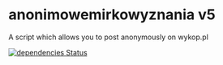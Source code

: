 # anonimowemirkowyznania v5
A script which allows you to post anonymously on wykop.pl

[![dependencies Status](https://david-dm.org/cymruu/anonimowemirkowyznania/v5/status.svg)](https://david-dm.org/cymruu/anonimowemirkowyznania/v5)
